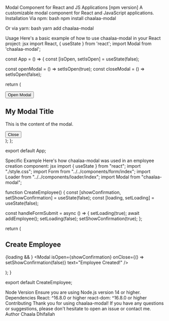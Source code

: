 Modal Component for React and JS Applications
[npm version]
A customizable modal component for React and JavaScript applications.
Installation
Via npm:
bash
npm install chaalaa-modal

Or via yarn:
bash
yarn add chaalaa-modal

Usage
Here's a basic example of how to use chaalaa-modal in your React project:
jsx
import React, { useState } from 'react';
import Modal from 'chaalaa-modal';

const App = () => {
  const [isOpen, setIsOpen] = useState(false);

  const openModal = () => setIsOpen(true);
  const closeModal = () => setIsOpen(false);

  return (
    <div>
      <button onClick={openModal}>Open Modal</button>
      <Modal isOpen={isOpen} onClose={closeModal} text="Hello, this is a modal!">
        <h2>My Modal Title</h2>
        <p>This is the content of the modal.</p>
        <button onClick={closeModal}>Close</button>
      </Modal>
    </div>
  );
};

export default App;

Specific Example
Here's how chaalaa-modal was used in an employee creation component:
jsx
import { useState } from "react";
import "./style.css";
import Form from "../../components/form/index";
import Loader from "../../components/loader/index";
import Modal from "chaalaa-modal";

function CreateEmployee() {
  const [showConfirmation, setShowConfirmation] = useState(false);
  const [loading, setLoading] = useState(false);

  const handleFormSubmit = async () => {
    setLoading(true);
    await addEmployee();
    setLoading(false);
    setShowConfirmation(true);
  };

  return (
    <div className="create-employee-container">
      <h2 className="create-title">Create Employee</h2>
      <Form
        setShowConfirmation={setShowConfirmation}
        onSubmit={handleFormSubmit}
      />
      {loading && <Loader />}
      <Modal
        isOpen={showConfirmation}
        onClose={() => setShowConfirmation(false)}
        text="Employee Created!"
      />
    </div>
  );
}

export default CreateEmployee;

Node Version
Ensure you are using Node.js version 14 or higher.
Dependencies
React: ^16.8.0 or higher
react-dom: ^16.8.0 or higher
Contributing
Thank you for using chaalaa-modal! If you have any questions or suggestions, please don't hesitate to open an issue or contact me.
Author
Chaala Dhifallah